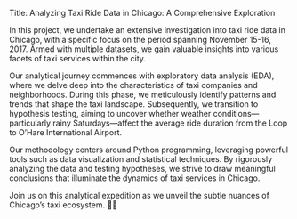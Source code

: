 Title: Analyzing Taxi Ride Data in Chicago: A Comprehensive Exploration

In this project, we undertake an extensive investigation into taxi ride data in Chicago, with a specific focus on the period spanning November 15-16, 2017. Armed with multiple datasets, we gain valuable insights into various facets of taxi services within the city.

Our analytical journey commences with exploratory data analysis (EDA), where we delve deep into the characteristics of taxi companies and neighborhoods. During this phase, we meticulously identify patterns and trends that shape the taxi landscape. Subsequently, we transition to hypothesis testing, aiming to uncover whether weather conditions—particularly rainy Saturdays—affect the average ride duration from the Loop to O’Hare International Airport.

Our methodology centers around Python programming, leveraging powerful tools such as data visualization and statistical techniques. By rigorously analyzing the data and testing hypotheses, we strive to draw meaningful conclusions that illuminate the dynamics of taxi services in Chicago.

Join us on this analytical expedition as we unveil the subtle nuances of Chicago’s taxi ecosystem. 🚖🌆
